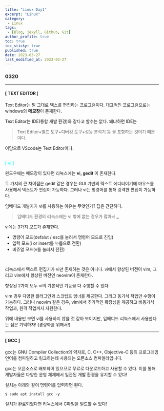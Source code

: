 ```yaml
---
title: "Linux Day1"
excerpt: "Linux"
category: 
 - Linux
tags:
 - [Blog, jekyll, Github, Git]
author_profile: true
toc: true
toc_sticky: true
published: true
date: 2023-03-27
last_modified_at: 2023-03-27
---
```


### 0320

---

#### [ TEXT EDITOR ]

Text Editor는 말 그대로 텍스를 편집하는 프로그램이다.
대표적인 프로그램으로는 windows의 <strong>메모장</strong>이 존재한다.

Text Editor는 IDE(통합 개발 환경)와 같다고 할수는 없다. 왜냐하면 IDE는
> Text Editor+빌드 도구+디버깅 도구+성능 분석기 등
을 포함하는 것이기 때문이다.

여담으로 VScode는 Text Editor이다.

<br>
<span style="color:aqua"> [ vi ] </span>

<br>

윈도우에는 메모장이 있다면 리눅스에는 <strong> vi, gedit </strong>이 존재한다. 

두 가지의 큰 차이점은 gedit 같은 경우는 GUI 기반의 텍스트 에디터이기에 마우스를 사용해서 텍스트가 편집이 가능하다. 그러나 vi는 명령어를 통해 강력한 편집이 가능하다. 


임베디드 개발자가 vi를 사용하는 이유는 무엇인가?
답은 간단하다.

> 임베디드 환경의 리눅스에는 vi 밖에 없는 경우가 많아서,,,

vi에는 3가지 모드가 존재한다.
- 명령어 모드(defalut / esc를 눌러서 명령어 모드로 진입)
- 입력 모드(i or insert를 누름으로 전환)
- 비쥬얼 모드(v를 눌러서 전환)

<br>

리눅스에서 텍스트 편집기가 vi만 존재하는 것은 아니다.
vi에서 향상된 버전이 vim, 그리고 vim에서 향상된 버전인 neovim이 존재한다.

향상된 2가지 모두 vi의 기본적인 기능을 다 수행할 수 있다.

vim 경우 다양한 플러그인과 스크립트 엉너를 제공한다. 그리고 동기식 작업만 수행이 가능하다.
그러나 neovim 같은 경우, vim에서 추가적인 확장성을 제공하고 비동기식 작업과, 원격 작업까지 지원한다.

위에 내용만 보면 vi를 사용하지 않을 것 같아 보이지만, 임베디드 리눅스에서 사용한다는 점은 기억하자!
(경량화를 위해서!)

---

#### [ GCC ]

gcc는 GNU Compiler Collection의 약자로, C, C++, Objective-C 등의 프로그래밍 언어를 컴파일하고 링크하는데 사용되는 오픈소스 컴파일러입니다.

gcc는 오픈소스로 배포되어 있으므로 무료로 다운로드하고 사용할 수 있다. 이를 통해 개발자들은 다양한 운영 체제에서 일관된 개발 환경을 유지할 수 있다!

설치는 아래와 같이 명령어를 입력하면 된다.

```
$ sudo apt install gcc -y
```

설치가 완료되었다면 리눅스에서 C파일을 빌드할 수 있다!






